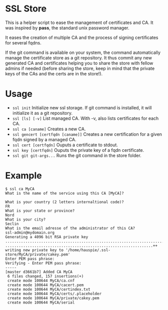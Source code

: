 SSL Store
=========

This is a helper script to ease the management of certificates and CA.
It was inspired by **pass**, the standard unix password manager.

It eases the creation of multiple CA and the process of signing
certificates for several fqdns.

If the git command is available on your system, the command
automatically manage the certificate store as a git repository. It
thus commit any new generated CA and certificates helping you to share
the store with fellow admins if needed (before sharing the store, keep
in mind that the private keys of the CAs and the certs are in the
store!).

Usage
=====
* `ssl init`
  Initialize new ssl storage. If git command is installed,
  it will initialize it as a git repository.
* `ssl [ls] [-v]`
  List managed CA. With -v, also lists certificates for
  each CA.
* `ssl ca [caname]`
  Creates a new CA.
* `ssl gencert [certfqdn [caname]]`
  Creates a new certification for a given fqdn signed by a
  managed CA.
* `ssl cert [certfqdn]`
  Ouputs a certificate to stdout.
* `ssl key [certfqdn]`
  Ouputs the private key of a fqdn certificate.
* `ssl git git-args...`
  Runs the git command in the store folder.

Example
=======
    $ ssl ca MyCA
    What is the name of the service using this CA [MyCA]?
    
    What is your country (2 letters internaltional code)?
    FR
    What is your state or province?
    Nord
    What is your city?
    Seclin
    What is the email adresse of the administrator of this CA?
    ssl-admin@mydomain.org    
    Generating a 4096 bit RSA private key
    .........................................................................................................................................................++
    ..................................................................++
    writing new private key to '/home/hauspie/.ssl-store/MyCA/private/cakey.pem'
    Enter PEM pass phrase:
    Verifying - Enter PEM pass phrase:
    -----
    [master d3661b7] Added CA MyCA
     6 files changed, 157 insertions(+)
     create mode 100644 MyCA/ca.cnf
     create mode 100644 MyCA/cacert.pem
     create mode 100644 MyCA/certindex.txt
     create mode 100644 MyCA/certs/.placeholder
     create mode 100644 MyCA/private/cakey.pem
     create mode 100644 MyCA/serial


